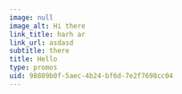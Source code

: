 ```yaml
---
image: null
image_alt: Hi there
link_title: harh ar
link_url: asdasd
subtitle: there
title: Hello
type: promos
uid: 98889b0f-5aec-4b24-bf6d-7e2f7698cc04
---
```

